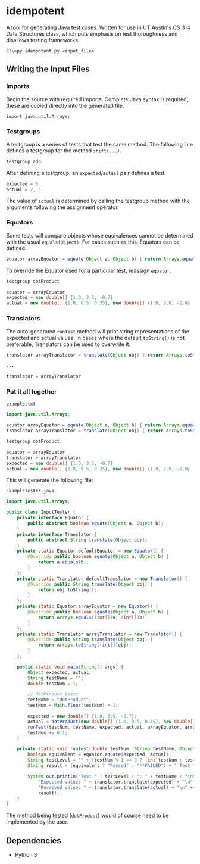 # idempotent

A tool for generating Java test cases. Written for use in UT Austin's CS 314 Data Structures class, which puts emphasis on test thoroughness and disallows testing frameworks.

`C:\>py idempotent.py <input_file>`

## Writing the Input Files

### Imports

Begin the source with required imports. Complete Java syntax is required; these are copied directly into the generated file.

```
import java.util.Arrays;
```

### Testgroups

A testgroup is a series of tests that test the same method. The following line defines a testgroup for the method `shift(...)`.

```java
testgroup add
```

After defining a testgroup, an `expected`/`actual` pair defines a test.

```java
expected = 5
actual = 2, 3
```

The value of `actual` is determined by calling the testgroup method with the arguments following the assignment operator.

### Equators

Some tests will compare objects whose equivalences cannot be determined with the usual `equals(Object)`. For cases such as this, Equators can be defined.

```java
equator arrayEquator = equate(Object a, Object b) { return Arrays.equals((int[])a, (int[])b); }
```

To override the Equator used for a particular test, reassign `equator`.

```java
testgroup dotProduct

equator = arrayEquator
expected = new double[] {1.0, 3.5, -0.7}
actual = new double[] {1.0, 0.5, 0.35}, new double[] {1.0, 7.0, -2.0}
```

### Translators

The auto-generated `runTest` method will print string representations of the expected and actual values. In cases where the default `toString()` is not preferable, Translators can be used to overwrite it.

 ```java
 translator arrayTranslator = translate(Object obj) { return Arrays.toString((int[])obj); }

 ...

 translator = arrayTranslator
 ```

 ### Put it all together

`example.txt`
 ```java
 import java.util.Arrays;

 equator arrayEquator = equate(Object a, Object b) { return Arrays.equals((int[])a, (int[])b); }
 translator arrayTranslator = translate(Object obj) { return Arrays.toString((int[])obj); }

testgroup dotProduct

equator = arrayEquator
translator = arrayTranslator
expected = new double[] {1.0, 3.5, -0.7}
actual = new double[] {1.0, 0.5, 0.35}, new double[] {1.0, 7.0, -2.0}
```

This will generate the following file:

`ExampleTester.java`
```java
import java.util.Arrays;

public class InputTester {
	private interface Equator {
		public abstract boolean equate(Object a, Object b);
	}
	private interface Translator {
		public abstract String translate(Object obj);
	}
	private static Equator defaultEquator = new Equator() {
		@Override public boolean equate(Object a, Object b) {
			return a.equals(b);
		}
	};
	private static Translator defaultTranslator = new Translator() {
		@Override public String translate(Object obj) {
			return obj.toString();
		}
	};
	private static Equator arrayEquator = new Equator() {
		@Override public boolean equate(Object a, Object b) {
			return Arrays.equals((int[])a, (int[])b);
		}
	};
	private static Translator arrayTranslator = new Translator() {
		@Override public String translate(Object obj) {
			return Arrays.toString((int[])obj);
		}
	};

	public static void main(String[] args) {
		Object expected, actual;
		String testName = "";
		double testNum = 1;

		// dotProduct tests
		testName = "dotProduct";
		testNum = Math.floor(testNum) + 1;

		expected = new double[] {1.0, 3.5, -0.7};
		actual = dotProduct(new double[] {1.0, 0.5, 0.35}, new double[] {1.0, 7.0, -2.0});
		runTest(testNum, testName, expected, actual, arrayEquator, arrayTranslator);
		testNum += 0.1;
	}

	private static void runTest(double testNum, String testName, Object expected, Object actual, Equator equator, Translator translator) {
		boolean equivalent = equator.equate(expected, actual);
		String testLevel = "" + (testNum % 1 == 0 ? (int)testNum : testNum);
		String result = (equivalent ? "Passed" : "**FAILED") + " Test " + testLevel;

		System.out.println("Test " + testLevel + ": " + testName + "\n" +
			"Expected value: " + translator.translate(expected) + "\n" +
			"Received value: " + translator.translate(actual) + "\n" +
			result);
	}
}
```

The method being tested (`dotProduct`) would of course need to be implemented by the user.

## Dependencies

* Python 3
